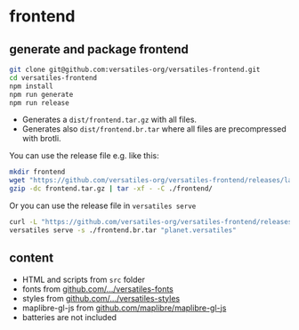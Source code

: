 # frontend

## generate and package frontend

```bash
git clone git@github.com:versatiles-org/versatiles-frontend.git
cd versatiles-frontend
npm install
npm run generate
npm run release
```

- Generates a `dist/frontend.tar.gz` with all files.
- Generates also `dist/frontend.br.tar` where all files are precompressed with brotli.

You can use the release file e.g. like this:
```bash
mkdir frontend
wget "https://github.com/versatiles-org/versatiles-frontend/releases/latest/download/frontend.tar.gz"
gzip -dc frontend.tar.gz | tar -xf - -C ./frontend/
```

Or you can use the release file in `versatiles serve`
```bash
curl -L "https://github.com/versatiles-org/versatiles-frontend/releases/latest/download/frontend.br.tar" > ./frontend.br.tar
versatiles serve -s ./frontend.br.tar "planet.versatiles"
```

## content

- HTML and scripts from `src` folder
- fonts from [github.com/…/versatiles-fonts](https://github.com/versatiles-org/versatiles-fonts)
- styles from [github.com/…/versatiles-styles](https://github.com/versatiles-org/versatiles-styles)
- maplibre-gl-js from [github.com/maplibre/maplibre-gl-js](https://github.com/maplibre/maplibre-gl-js)
- batteries are not included
